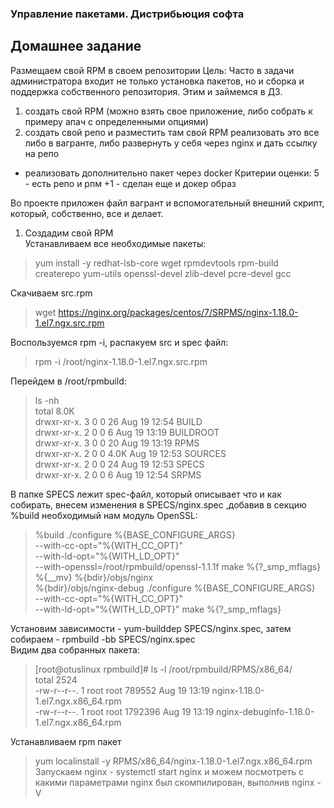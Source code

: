 ### Управление пакетами. Дистрибьюция софта ###

## Домашнее задание ##
Размещаем свой RPM в своем репозитории
Цель: Часто в задачи администратора входит не только установка пакетов, но и сборка и поддержка собственного репозитория. Этим и займемся в ДЗ.
1) создать свой RPM (можно взять свое приложение, либо собрать к примеру апач с определенными опциями)
2) создать свой репо и разместить там свой RPM
реализовать это все либо в вагранте, либо развернуть у себя через nginx и дать ссылку на репо 

* реализовать дополнительно пакет через docker
Критерии оценки: 5 - есть репо и рпм
+1 - сделан еще и докер образ

Во проекте приложен файл вагрант и вспомогательный внешний скрипт, который, собственно, все и делает.
1. Создадим свой RPM  
Устанавливаем все необходимые пакеты:  
>yum install -y redhat-lsb-core wget rpmdevtools rpm-build createrepo yum-utils openssl-devel zlib-devel pcre-devel gcc  

Скачиваем src.rpm   
>wget https://nginx.org/packages/centos/7/SRPMS/nginx-1.18.0-1.el7.ngx.src.rpm  

Воспользуемся rpm -i, распакуем src и spec файл:   
>rpm -i /root/nginx-1.18.0-1.el7.ngx.src.rpm  

Перейдем в /root/rpmbuild:  

>ls -nh  
total 8.0K  
drwxr-xr-x.  3 0 0   26 Aug 19 12:54 BUILD  
drwxr-xr-x.  2 0 0    6 Aug 19 13:19 BUILDROOT  
drwxr-xr-x.  3 0 0   20 Aug 19 13:19 RPMS  
drwxr-xr-x.  2 0 0 4.0K Aug 19 12:53 SOURCES  
drwxr-xr-x.  2 0 0   24 Aug 19 12:53 SPECS  
drwxr-xr-x.  2 0 0    6 Aug 19 12:54 SRPMS  

В папке SPECS лежит spec-файл, который описывает что и как собирать, внесем изменения в SPECS/nginx.spec ,добавив в секцию %build необходимый нам модуль OpenSSL:  
>%build
./configure %{BASE_CONFIGURE_ARGS} \
    --with-cc-opt="%{WITH_CC_OPT}" \
    --with-ld-opt="%{WITH_LD_OPT}" \
    --with-openssl=/root/rpmbuild/openssl-1.1.1f
make %{?_smp_mflags}
%{__mv} %{bdir}/objs/nginx \
    %{bdir}/objs/nginx-debug
./configure %{BASE_CONFIGURE_ARGS} \
    --with-cc-opt="%{WITH_CC_OPT}" \
    --with-ld-opt="%{WITH_LD_OPT}"
make %{?_smp_mflags}

Установим зависимости - yum-builddep SPECS/nginx.spec, затем собираем - rpmbuild -bb SPECS/nginx.spec  
Видим два собранных пакета:  
>[root@otuslinux rpmbuild]# ls -l /root/rpmbuild/RPMS/x86_64/  
total 2524  
-rw-r--r--. 1 root root  789552 Aug 19 13:19 nginx-1.18.0-1.el7.ngx.x86_64.rpm  
-rw-r--r--. 1 root root 1792396 Aug 19 13:19 nginx-debuginfo-1.18.0-1.el7.ngx.x86_64.rpm  

Устанавливаем rpm пакет  
>yum localinstall -y RPMS/x86_64/nginx-1.18.0-1.el7.ngx.x86_64.rpm    
Запускаем nginx - systemctl start nginx и можем посмотреть с какими параметрами nginx был скомпилирован, выполнив nginx -V  

